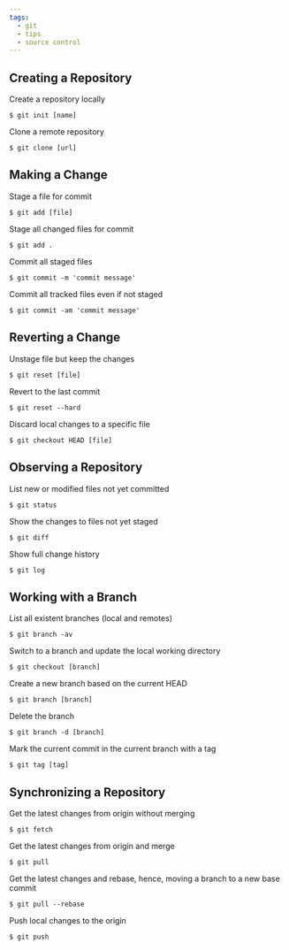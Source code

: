 ```yaml
---
tags:
  - git
  - tips
  - source control
---
```


## Creating a Repository

Create a repository locally

    $ git init [name]

Clone a remote repository

    $ git clone [url]

## Making a Change

Stage a file for commit

    $ git add [file]

Stage all changed files for commit

    $ git add .

Commit all staged files

    $ git commit -m 'commit message'

Commit all tracked files even if not staged

    $ git commit -am 'commit message'

## Reverting a Change

Unstage file but keep the changes

    $ git reset [file]

Revert to the last commit

    $ git reset --hard

Discard local changes to a specific file

    $ git checkout HEAD [file]

## Observing a Repository

List new or modified files not yet committed

    $ git status

Show the changes to files not yet staged

    $ git diff

Show full change history

    $ git log

## Working with a Branch

List all existent branches (local and remotes)

    $ git branch -av

Switch to a branch and update the local working directory

    $ git checkout [branch]

Create a new branch based on the current HEAD

    $ git branch [branch]

Delete the branch

    $ git branch -d [branch]

Mark the current commit in the current branch with a tag

    $ git tag [tag]

## Synchronizing a Repository

Get the latest changes from origin without merging

    $ git fetch

Get the latest changes from origin and merge

    $ git pull

Get the latest changes and rebase, hence, moving a branch to a new base commit

    $ git pull --rebase

Push local changes to the origin

    $ git push
